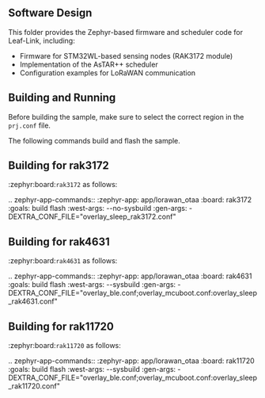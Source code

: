 Software Design
---------------

This folder provides the Zephyr-based firmware and scheduler code for Leaf-Link, including:

- Firmware for STM32WL-based sensing nodes (RAK3172 module)
- Implementation of the AsTAR++ scheduler
- Configuration examples for LoRaWAN communication

Building and Running
--------------------

Before building the sample, make sure to select the correct region in the
``prj.conf`` file.

The following commands build and flash the sample.

Building for rak3172
--------------------

:zephyr:board:`rak3172` as follows:

.. zephyr-app-commands::
   :zephyr-app: app/lorawan_otaa
   :board: rak3172
   :goals: build flash
   :west-args: --no-sysbuild
   :gen-args: -DEXTRA_CONF_FILE="overlay_sleep_rak3172.conf"

Building for rak4631
--------------------

:zephyr:board:`rak4631` as follows:

.. zephyr-app-commands::
   :zephyr-app: app/lorawan_otaa
   :board: rak4631
   :goals: build flash
   :west-args: --sysbuild
   :gen-args: -DEXTRA_CONF_FILE="overlay_ble.conf;overlay_mcuboot.conf:overlay_sleep_rak4631.conf"

Building for rak11720
---------------------

:zephyr:board:`rak11720` as follows:

.. zephyr-app-commands::
   :zephyr-app: app/lorawan_otaa
   :board: rak11720
   :goals: build flash
   :west-args: --sysbuild
   :gen-args: -DEXTRA_CONF_FILE="overlay_ble.conf;overlay_mcuboot.conf:overlay_sleep_rak11720.conf"


